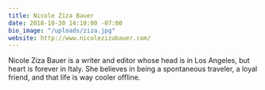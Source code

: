 ```yaml
---
title: Nicole Ziza Bauer
date: 2018-10-30 14:10:00 -07:00
bio_image: "/uploads/ziza.jpg"
website: http://www.nicolezizabauer.com/
---
```


Nicole Ziza Bauer is a writer and editor whose head is in Los Angeles, but heart is forever in Italy. She believes in being a spontaneous traveler, a loyal friend, and that life is way cooler offline.